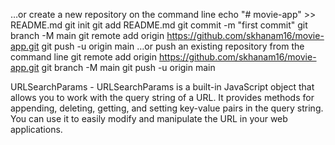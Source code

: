 …or create a new repository on the command line
echo "# movie-app" >> README.md
git init
git add README.md
git commit -m "first commit"
git branch -M main
git remote add origin https://github.com/skhanam16/movie-app.git
git push -u origin main
…or push an existing repository from the command line
git remote add origin https://github.com/skhanam16/movie-app.git
git branch -M main
git push -u origin main

URLSearchParams - URLSearchParams is a built-in JavaScript object that allows you to work with the query string of a URL. It provides methods for appending, deleting, getting, and setting key-value pairs in the query string. You can use it to easily modify and manipulate the URL in your web applications.